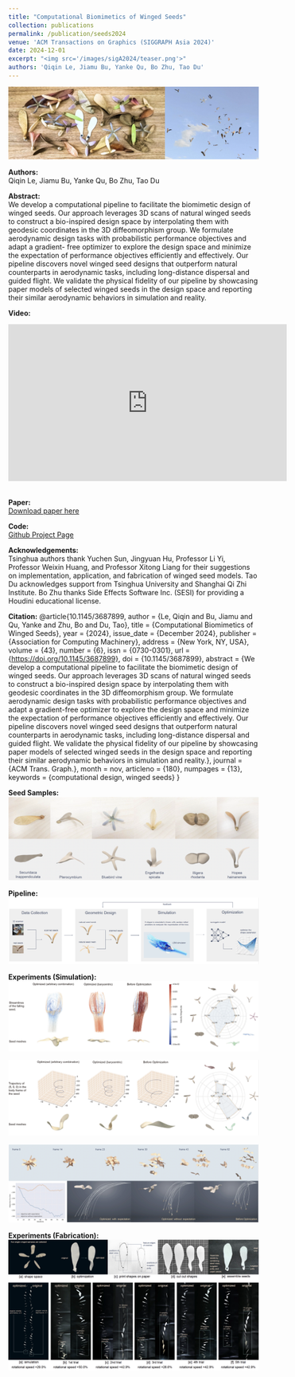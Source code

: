 ```yaml
---
title: "Computational Biomimetics of Winged Seeds"
collection: publications
permalink: /publication/seeds2024 
venue: 'ACM Transactions on Graphics (SIGGRAPH Asia 2024)'
date: 2024-12-01
excerpt: "<img src='/images/sigA2024/teaser.png'>"
authors: 'Qiqin Le, Jiamu Bu, Yanke Qu, Bo Zhu, Tao Du'
--- 
```

![test image size](/images/sigA2024/teaser.png)

**Authors:**\
Qiqin Le, Jiamu Bu, Yanke Qu, Bo Zhu, Tao Du

**Abstract:**\
We develop a computational pipeline to facilitate the biomimetic design of
winged seeds. Our approach leverages 3D scans of natural winged seeds to
construct a bio-inspired design space by interpolating them with geodesic
coordinates in the 3D diffeomorphism group. We formulate aerodynamic
design tasks with probabilistic performance objectives and adapt a gradient-
free optimizer to explore the design space and minimize the expectation of
performance objectives efficiently and effectively. Our pipeline discovers
novel winged seed designs that outperform natural counterparts in aerodynamic tasks, including long-distance dispersal and guided flight. We validate
the physical fidelity of our pipeline by showcasing paper models of selected
winged seeds in the design space and reporting their similar aerodynamic
behaviors in simulation and reality.

**Video:**
<iframe width="560" height="315" src="https://www.youtube.com/embed/fDUqmkwqBJ0?si=9poqR85YHiC1ZkZ5" title="YouTube video player" frameborder="0" allow="accelerometer; autoplay; clipboard-write; encrypted-media; gyroscope; picture-in-picture; web-share" referrerpolicy="strict-origin-when-cross-origin" allowfullscreen></iframe>

\
**Paper:**\
[Download paper here](https://leqiqin.github.io/files/seed2024.pdf)

**Code:**\
[Github Project Page](https://github.com/leqiqin/Computational-Biomimetics-of-Winged-Seeds)

**Acknowledgements:**\
Tsinghua authors thank Yuchen Sun, Jingyuan Hu, Professor Li Yi, Professor Weixin Huang, and Professor Xitong Liang for their suggestions on implementation, application, and fabrication of winged seed models. Tao Du acknowledges support from Tsinghua University and Shanghai Qi Zhi Institute. Bo Zhu thanks Side Effects Software Inc. (SESI) for providing a Houdini educational license.

**Citation:**
@article{10.1145/3687899,
author = {Le, Qiqin and Bu, Jiamu and Qu, Yanke and Zhu, Bo and Du, Tao},
title = {Computational Biomimetics of Winged Seeds},
year = {2024},
issue_date = {December 2024},
publisher = {Association for Computing Machinery},
address = {New York, NY, USA},
volume = {43},
number = {6},
issn = {0730-0301},
url = {https://doi.org/10.1145/3687899},
doi = {10.1145/3687899},
abstract = {We develop a computational pipeline to facilitate the biomimetic design of winged seeds. Our approach leverages 3D scans of natural winged seeds to construct a bio-inspired design space by interpolating them with geodesic coordinates in the 3D diffeomorphism group. We formulate aerodynamic design tasks with probabilistic performance objectives and adapt a gradient-free optimizer to explore the design space and minimize the expectation of performance objectives efficiently and effectively. Our pipeline discovers novel winged seed designs that outperform natural counterparts in aerodynamic tasks, including long-distance dispersal and guided flight. We validate the physical fidelity of our pipeline by showcasing paper models of selected winged seeds in the design space and reporting their similar aerodynamic behaviors in simulation and reality.},
journal = {ACM Trans. Graph.},
month = nov,
articleno = {180},
numpages = {13},
keywords = {computational design, winged seeds}
}

**Seed Samples:**\
![test image size](/images/sigA2024/samples.png)


**Pipeline:**\
![test image size](/images/sigA2024/pipeline.png)


**Experiments (Simulation):**\
![test image size](/images/sigA2024/exp1.png)


![test image size](/images/sigA2024/exp2.png)


![test image size](/images/sigA2024/exp3.png)


**Experiments (Fabrication):**\
![test image size](/images/sigA2024/fab.png "aaaaaaa")